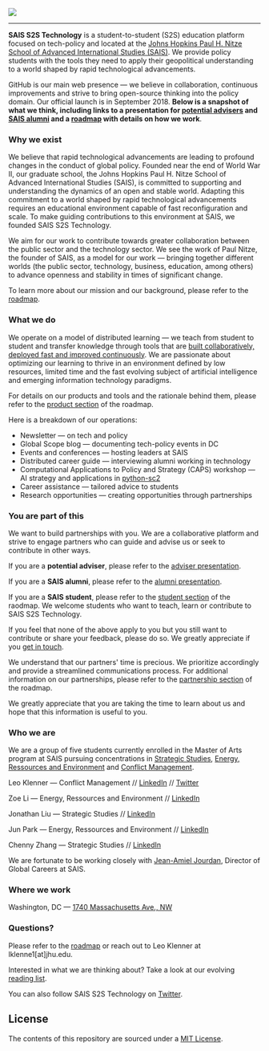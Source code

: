 
![](https://github.com/SAIS-S2S-Technology/Roadmap/blob/master/S2S_line.png)

---
**SAIS S2S Technology** is a student-to-student (S2S) education platform focused on tech-policy and located at the [Johns Hopkins Paul H. Nitze School of Advanced International Studies (SAIS)](https://www.sais-jhu.edu/). We provide policy students with the tools they need to apply their geopolitical understanding to a world shaped by rapid technological advancements. 

GitHub is our main web presence — we believe in collaboration, continuous improvements and strive to bring open-source thinking into the policy domain. Our official launch is in September 2018. **Below is a snapshot of what we think, including links to a presentation for [potential advisers](https://github.com/SAIS-S2S-Technology/Roadmap/blob/master/ADVISER_deck.pdf) and [SAIS alumni](https://github.com/SAIS-S2S-Technology/Roadmap/blob/master/ALUMNI_deck.pdf) and a [roadmap](https://github.com/SAIS-S2S-Technology/Roadmap/blob/master/Roadmap.md) with details on how we work**. 

### Why we exist

We believe that rapid technological advancements are leading to profound changes in the conduct of global policy. Founded near the end of World War II, our graduate school, the Johns Hopkins Paul H. Nitze School of Advanced International Studies (SAIS), is committed to supporting and understanding the dynamics of an open and stable world. Adapting this commitment to a world shaped by rapid technological advancements requires an educational environment capable of fast reconfiguration and scale. To make guiding contributions to this environment at SAIS, we founded SAIS S2S Technology.

We aim for our work to contribute towards greater collaboration between the public sector and the technology sector. We see the work of Paul Nitze, the founder of SAIS, as a model for our work — bringing together different worlds (the public sector, technology, business, education, among others) to advance openness and stability in times of significant change.

To learn more about our mission and our background, please refer to the [roadmap](https://github.com/SAIS-S2S-Technology/Roadmap/blob/master/Roadmap.md).

### What we do

We operate on a model of distributed learning — we teach from student to student and transfer knowledge through tools that are [built collaboratively, deployed fast and improved continuously](http://agilemanifesto.org/principles.html). We are passionate about optimizing our learning to thrive in an environment defined by low resources, limited time and the fast evolving subject of artificial intelligence and emerging information technology paradigms. 

For details on our products and tools and the rationale behind them, please refer to the [product section](https://github.com/SAIS-S2S-Technology/Roadmap/blob/master/Roadmap.md#our-products--our-tools) of the roadmap.  

Here is a breakdown of our operations:

* Newsletter — on tech and policy
* Global Scope blog — documenting tech-policy events in DC
* Events and conferences — hosting leaders at SAIS
* Distributed career guide — interviewing alumni working in technology
* Computational Applications to Policy and Strategy (CAPS) workshop — AI strategy and applications in [python-sc2](https://github.com/Dentosal/python-sc2)
* Career assistance — tailored advice to students
* Research opportunities — creating opportunities through partnerships


### You are part of this

We want to build partnerships with you. We are a collaborative platform and strive to engage partners who can guide and advise us or seek to contribute in other ways. 

If you are a **potential adviser**, please refer to the [adviser presentation](https://github.com/SAIS-S2S-Technology/Roadmap/blob/master/ADVISER_deck.pdf).

If you are a **SAIS alumni**, please refer to the [alumni presentation](https://github.com/SAIS-S2S-Technology/Roadmap/blob/master/ALUMNI_deck.pdf).

If you are a **SAIS student**, please refer to the [student section](https://github.com/SAIS-S2S-Technology/Roadmap/blob/master/Roadmap.md#for-sais-students-a-short-guide) of the raodmap. We welcome students who want to teach, learn or contribute to SAIS S2S Technology. 

If you feel that none of the above apply to you but you still want to contribute or share your feedback, please do so. We greatly appreciate if you [get in touch](https://github.com/SAIS-S2S-Technology/Roadmap/blob/master/README.md#questions). 

We understand that our partners' time is precious. We prioritize accordingly and provide a streamlined communications process. For additional information on our partnerships, please refer to the [partnership section](https://github.com/SAIS-S2S-Technology/Roadmap/blob/master/Roadmap.md#why-we-seek-partnerships) of the roadmap. 

We greatly appreciate that you are taking the time to learn about us and hope that this information is useful to you. 

### Who we are

We are a group of five students currently enrolled in the Master of Arts program at SAIS pursuing concentrations in [Strategic Studies](https://www.sais-jhu.edu/content/strategic-studies#overview), [Energy, Ressources and Environment](http://www.sais-jhu.edu/content/energy-resources-and-environment#overview)  and [Conflict Management](http://www.sais-jhu.edu/content/conflict-management). 

Leo Klenner — Conflict Management // [LinkedIn](https://www.linkedin.com/in/leo-klenner-08029a168/) // [Twitter](https://twitter.com/LeoKlenner)

Zoe Li — Energy, Ressources and Environment // [LinkedIn](https://www.linkedin.com/in/zoe-li-8029bab7/)

Jonathan Liu — Strategic Studies // [LinkedIn](https://www.linkedin.com/in/jonathan-liu-69087728/)

Jun Park — Energy, Ressources and Environment // [LinkedIn](https://www.linkedin.com/in/jiyunpark2018)

Chenny Zhang — Strategic Studies // [LinkedIn](https://www.linkedin.com/in/chennyzhang)

We are fortunate to be working closely with [Jean-Amiel Jourdan](https://www.linkedin.com/in/jeanamieljourdan), Director of Global Careers at SAIS. 



### Where we work

Washington, DC — [1740 Massachusetts Ave., NW](https://www.google.com/maps/place/1740+Massachusetts+Ave+NW,+Washington,+DC+20036/@38.90813,-77.0424677,17z/data=!3m1!4b1!4m5!3m4!1s0x89b7b7c73f5c1699:0xe6712ae3855d83b2!8m2!3d38.90813!4d-77.040279?hl=en)

### Questions?

Please refer to the [roadmap](https://github.com/SAIS-S2S-Technology/Roadmap/blob/master/Roadmap.md) or reach out to Leo Klenner at lklenne1[at]jhu.edu.

Interested in what we are thinking about? Take a look at our evolving [reading list](https://github.com/SAIS-S2S-Technology/Roadmap/blob/master/Reading%20list.md).

You can also follow SAIS S2S Technology on [Twitter](https://twitter.com/SAIStech).

## License

The contents of this repository are sourced under a [MIT License](https://choosealicense.com/licenses/mit/).
